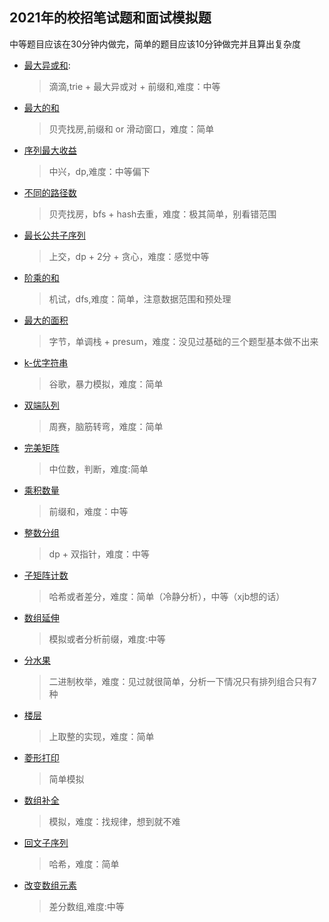## 2021年的校招笔试题和面试模拟题

中等题目应该在30分钟内做完，简单的题目应该10分钟做完并且算出复杂度

+ [最大异或和](./最大异或和.cpp):
    > 滴滴,trie + 最大异或对 + 前缀和,难度：中等

+ [最大的和](./最大的和.cpp)
    > 贝壳找房,前缀和 or 滑动窗口，难度：简单

+ [序列最大收益](./序列最大收益.cpp)
    > 中兴，dp,难度：中等偏下

+ [不同的路径数](./不同的路径数.cpp)
    > 贝壳找房，bfs + hash去重，难度：极其简单，别看错范围

+ [最长公共子序列](./最长公共子序列.cpp)
    > 上交，dp + 2分 + 贪心，难度：感觉中等

+ [阶乘的和](./阶乘的和.cpp)
    > 机试，dfs,难度：简单，注意数据范围和预处理

+ [最大的面积](./最大面积.cpp)
    > 字节，单调栈 + presum，难度：没见过基础的三个题型基本做不出来

+ [k-优字符串](./k-优字符串.cpp)
    > 谷歌，暴力模拟，难度：简单

+ [双端队列](./双端队列.cpp)
    > 周赛，脑筋转弯，难度：简单

+ [完美矩阵](./完美矩阵.cpp)
    > 中位数，判断，难度:简单

+ [乘积数量](./乘积数量.cpp)
    > 前缀和，难度：中等

+ [整数分组](./整数分组.cpp)
    > dp + 双指针，难度：中等

+ [子矩阵计数](./子矩阵计数.cpp)
    > 哈希或者差分，难度：简单（冷静分析），中等（xjb想的话）

+ [数组延伸](./数组延申.cpp)
    > 模拟或者分析前缀，难度:中等

+ [分水果](./分水果.cpp)
    > 二进制枚举，难度：见过就很简单，分析一下情况只有排列组合只有7种

+ [楼层](./楼层.cpp)
    > 上取整的实现，难度：简单

+ [菱形打印](./菱形打印.cpp)
    > 简单模拟

+ [数组补全](./数组补全/.cpp)
    > 模拟，难度：找规律，想到就不难

+ [回文子序列](./回文子序列.cpp)
    > 哈希，难度：简单

+ [改变数组元素](./改变数组元素.cpp)
    > 差分数组,难度:中等